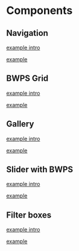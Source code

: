 # Components

<!-- panels:start -->


<!-- div:title-panel -->
## Navigation
<!-- div:left-panel -->
[example intro](navigation/intro.md ':include :type=md')
<!-- div:right-panel -->
[example](navigation/code.md ':include :type=md')

<!-- div:title-panel -->
## BWPS Grid
<!-- div:left-panel -->
[example intro](bwps-grid/intro.md ':include :type=md')
<!-- div:right-panel -->
[example](bwps-grid/code.md ':include :type=md')


<!-- div:title-panel -->
## Gallery
<!-- div:left-panel -->
[example intro](gallery/intro.md ':include :type=md')
<!-- div:right-panel -->
[example](gallery/code.md ':include :type=md')

<!-- div:title-panel -->
## Slider with BWPS
<!-- div:left-panel -->
[example intro](slider-use/intro.md ':include :type=md')
<!-- div:right-panel -->
[example](slider-use/code.md ':include :type=md')

<!-- div:title-panel -->
## Filter boxes
<!-- div:left-panel -->
[example intro](filter/intro.md ':include :type=md')
<!-- div:right-panel -->
[example](filter/code.md ':include :type=md')
<!-- panels:end -->
